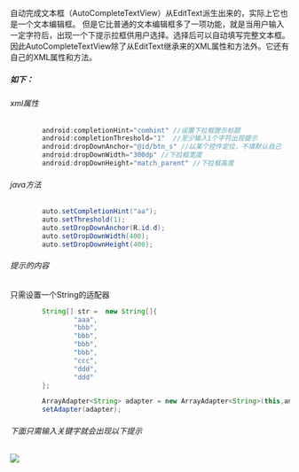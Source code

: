 自动完成文本框（AutoCompleteTextView）从EditText派生出来的，实际上它也是一个文本编辑框。
但是它比普通的文本编辑框多了一项功能，就是当用户输入一定字符后，出现一个下提示拉框供用户选择。选择后可以自动填写完整文本框。
因此AutoCompleteTextView除了从EditText继承来的XML属性和方法外。它还有自己的XML属性和方法。
##### 如下：

###### xml属性
```java
        android:completionHint="comhint" //设置下拉框提示标题
        android:completionThreshold="1"  //至少输入1个字符出现提示
        android:dropDownAnchor="@id/btn_s" //以某个控件定位，不填默认自己
        android:dropDownWidth="300dp" //下拉框宽度
        android:dropDownHeight="match_parent" //下拉框高度
```

###### java方法
```java
        auto.setCompletionHint("aa");
        auto.setThreshold(1);
        auto.setDropDownAnchor(R.id.d);
        auto.setDropDownWidth(400);
        auto.setDropDownHeight(400);
```

###### 提示的内容
只需设置一个String的适配器
```java
        String[] str =  new String[]{
                "aaa",
                "bbb",
                "bbb",
                "bbb",
                "bbb",
                "ccc",
                "ddd",
                "ddd"
        };

        ArrayAdapter<String> adapter = new ArrayAdapter<String>(this,android.R.layout.simple_list_item_1,str);
        setAdapter(adapter);
```
###### 下面只需输入关键字就会出现以下提示
![](http://vi1.6rooms.com/live/2016/02/28/22/1002v1456669631346489587_b.jpg)
